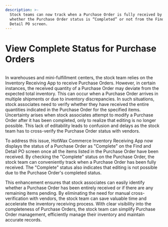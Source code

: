 ```yaml
---
description: >-
  Stock teams can now track when a Purchase Order is fully received by verifying
  whether the Purchase Order status is “Completed” or not from the Find and
  Detail PO screen.
---
```


# View Complete Status for Purchase Orders

<figure><img src="https://www.hotwax.co/hubfs/Product%20Updates%20and%20Release%20Notes/2023/April%202023/Product%20updates/Featured%20Image/View%20Completed%20PO.png" alt=""><figcaption></figcaption></figure>

&#x20;

In warehouses and mini-fulfillment centers, the stock team relies on the Inventory Receiving App to receive Purchase Orders. However, in certain instances, the received quantity of a Purchase Order may deviate from the expected total inventory. This can occur when a Purchase Order arrives in multiple shipments or due to inventory discrepancies. In such situations, stock associates need to verify whether they have received the entire quantities indicated in the Purchase Order for the specified items. Uncertainty arises when stock associates attempt to modify a Purchase Order after it has been completed, only to realize that editing is no longer possible. This lack of editability leads to confusion and delays as the stock team has to cross-verify the Purchase Order status with vendors.

To address this issue, HotWax Commerce Inventory Receiving App now displays the status of a Purchase Order as "Complete" on the Find and Detail PO screen once all the items listed in the Purchase Order have been received. By checking the "Complete" status on the Purchase Order, the stock team can conveniently track when a Purchase Order has been fully received. The "Complete" status also indicates that editing is not possible due to the Purchase Order's completed status.

This enhancement ensures that stock associates can easily identify whether a Purchase Order has been entirely received or if there are any remaining items pending. By eliminating the need for manual cross-verification with vendors, the stock team can save valuable time and accelerate the inventory receiving process. With clear visibility into the completeness of Purchase Orders, the stock team can simplify Purchase Order management, efficiently manage their inventory and maintain accurate records.
